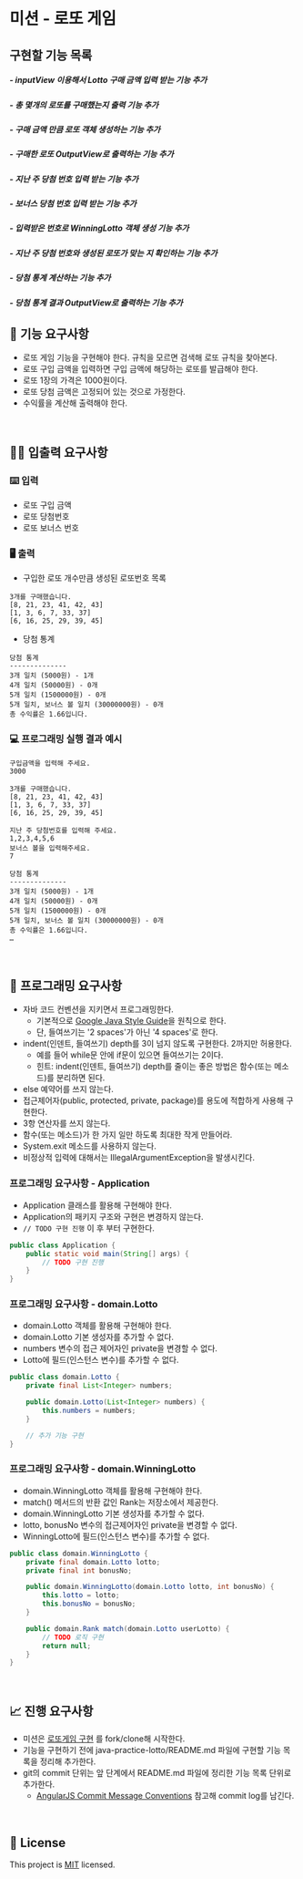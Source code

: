 # 미션 - 로또 게임

## 구현할 기능 목록

##### - inputView 이용해서 Lotto 구매 금액 입력 받는 기능 추가
##### - 총 몇개의 로또를 구매했는지 출력 기능 추가 
##### - 구매 금액 만큼 로또 객체 생성하는 기능 추가 
##### - 구매한 로또 OutputView로 출력하는 기능 추가 
##### - 지난 주 당첨 번호 입력 받는 기능 추가 
##### - 보너스 당첨 번호 입력 받는 기능 추가
##### - 입력받은 번호로 WinningLotto 객체 생성 기능 추가 
##### - 지난 주 당첨 번호와 생성된 로또가 맞는 지 확인하는 기능 추가
##### - 당첨 통계 계산하는 기능 추가 
##### - 당첨 통계 결과 OutputView로 출력하는 기능 추가 

## 🚀 기능 요구사항
- 로또 게임 기능을 구현해야 한다. 규칙을 모르면 검색해 로또 규칙을 찾아본다.
- 로또 구입 금액을 입력하면 구입 금액에 해당하는 로또를 발급해야 한다.
- 로또 1장의 가격은 1000원이다.
- 로또 당첨 금액은 고정되어 있는 것으로 가정한다.
- 수익률을 계산해 출력해야 한다.

<br>

## ✍🏻 입출력 요구사항
### ⌨️ 입력
- 로또 구입 금액
- 로또 당첨번호
- 로또 보너스 번호

### 🖥 출력
- 구입한 로또 개수만큼 생성된 로또번호 목록 
```
3개를 구매했습니다.
[8, 21, 23, 41, 42, 43]
[1, 3, 6, 7, 33, 37]
[6, 16, 25, 29, 39, 45]
```
- 당첨 통계
```
당첨 통계
--------------
3개 일치 (5000원) - 1개
4개 일치 (50000원) - 0개
5개 일치 (1500000원) - 0개
5개 일치, 보너스 볼 일치 (30000000원) - 0개
총 수익률은 1.66입니다.
```

### 💻 프로그래밍 실행 결과 예시
```
구입금액을 입력해 주세요.
3000

3개를 구매했습니다.
[8, 21, 23, 41, 42, 43]
[1, 3, 6, 7, 33, 37]
[6, 16, 25, 29, 39, 45]

지난 주 당첨번호를 입력해 주세요.
1,2,3,4,5,6
보너스 볼을 입력해주세요.
7

당첨 통계
--------------
3개 일치 (5000원) - 1개
4개 일치 (50000원) - 0개
5개 일치 (1500000원) - 0개
5개 일치, 보너스 볼 일치 (30000000원) - 0개
총 수익률은 1.66입니다.
… 
```

<br>

## 🎱 프로그래밍 요구사항
- 자바 코드 컨벤션을 지키면서 프로그래밍한다.
  - 기본적으로 [Google Java Style Guide](https://google.github.io/styleguide/javaguide.html)을 원칙으로 한다.
  - 단, 들여쓰기는 '2 spaces'가 아닌 '4 spaces'로 한다.
- indent(인덴트, 들여쓰기) depth를 3이 넘지 않도록 구현한다. 2까지만 허용한다.
  - 예를 들어 while문 안에 if문이 있으면 들여쓰기는 2이다.
  - 힌트: indent(인덴트, 들여쓰기) depth를 줄이는 좋은 방법은 함수(또는 메소드)를 분리하면 된다.
- else 예약어를 쓰지 않는다.
- 접근제어자(public, protected, private, package)를 용도에 적합하게 사용해 구현한다.
- 3항 연산자를 쓰지 않는다.
- 함수(또는 메소드)가 한 가지 일만 하도록 최대한 작게 만들어라.
- System.exit 메소드를 사용하지 않는다.
- 비정상적 입력에 대해서는 IllegalArgumentException을 발생시킨다.

### 프로그래밍 요구사항 - Application
- Application 클래스를 활용해 구현해야 한다.
- Application의 패키지 구조와 구현은 변경하지 않는다.
- `// TODO 구현 진행` 이 후 부터 구현한다.

```java
public class Application {
    public static void main(String[] args) {
        // TODO 구현 진행
    }
}
```

### 프로그래밍 요구사항 - domain.Lotto
- domain.Lotto 객체를 활용해 구현해야 한다.
- domain.Lotto 기본 생성자를 추가할 수 없다.
- numbers 변수의 접근 제어자인 private을 변경할 수 없다.
- Lotto에 필드(인스턴스 변수)를 추가할 수 없다. 

```java
public class domain.Lotto {
	private final List<Integer> numbers;

	public domain.Lotto(List<Integer> numbers) {
		this.numbers = numbers;
	}

	// 추가 기능 구현
}
```

### 프로그래밍 요구사항 - domain.WinningLotto
- domain.WinningLotto 객체를 활용해 구현해야 한다.
- match() 메서드의 반환 값인 Rank는 저장소에서 제공한다.
- domain.WinningLotto 기본 생성자를 추가할 수 없다.
- lotto, bonusNo 변수의 접근제어자인 private을 변경할 수 없다.
- WinningLotto에 필드(인스턴스 변수)를 추가할 수 없다.

```java
public class domain.WinningLotto {
	private final domain.Lotto lotto;
	private final int bonusNo;

	public domain.WinningLotto(domain.Lotto lotto, int bonusNo) {
		this.lotto = lotto;
		this.bonusNo = bonusNo;
	}

	public domain.Rank match(domain.Lotto userLotto) {
		// TODO 로직 구현
		return null;
	}
}
```

<br>

## 📈 진행 요구사항
- 미션은 [로또게임 구현](https://github.com/cleancode-practice-study/java-practice-lotto) 를 fork/clone해 시작한다.
- 기능을 구현하기 전에 java-practice-lotto/README.md 파일에 구현할 기능 목록을 정리해 추가한다.
- git의 commit 단위는 앞 단계에서 README.md 파일에 정리한 기능 목록 단위로 추가한다.
  - [AngularJS Commit Message Conventions](https://gist.github.com/stephenparish/9941e89d80e2bc58a153) 참고해 commit log를 남긴다.

<br>

## 📝 License

This project is [MIT](https://github.com/woowacourse/java-baseball-precourse/blob/master/LICENSE) licensed.